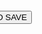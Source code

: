 # alemibless.github.com
<html>
<!-- the title of my website -->	
<head>
	<title>MY PERSONEL CV</title>
</head>
	
		<!-- heading of the cv begins -->
	<h1 ><u><center>CURRICULUM VITAE </center></u></h1>

		<!-- form for the whole cv structure -->
<body>
<form>
	<fieldset>
		<!-- the frame for my picture -->

<img src="https://avatars.githubusercontent.com/u/107726040?v=4"
height="200"
width="200" >

		<!-- personal details -->
	<h2>PERSONAL DETAILS</h2>
			<p>NAME: ALEMI BLESS</p>
			<p>ADDRESS: KAMPALA UGANDA</p>
			<p>EMAIL: alemibless@gmail.com</p>
			<p>AGE: 23</p>
			<p>SEX: M</p>
			<p>MARITAL STATUS: SINGLE</p>

	<HR>
		<!-- Table for Educational Background-->
	<h3>EDUCATIONAL BACKGROUND</h3>
	<table>
		<tr>
			<th>YEAR</th> 
			<th>INSTITUTION</th> 
			<th>AWARD</th>
		</tr>
		
		<tr>
			<td>2005-2012</td>
			<td>BAIDIT PRIMARY SCHOOL PRIMARY LEAVING EDUCATION</td>
			<td>(P.L.E)</td>
		</tr>

		<tr>
			<td>2013-2017</td> 
			<td>MASINDI HIGH SECONDARY SCHOOL</td> 
			<td>UGANDA CERTIFICATE EDUCATION ( U.C.E )</td>
		</tr>

		<tr>
			<td>2019-2021</td> 
			<td>RESTORE LEADERSHIP HIGH SCHOOL</td>
			<td>UGANDA ADVANCED CERTICATE OF EDUCATION (U.A.C.E)</td>
		</tr>
	</table>

	<HR>
		<!-- Table for work experience -->
	<h4>WORK EXPERIENCE</h4>
	<Table>
		<tr>
			<th>ORGANISATION</th>
			<th>DURATION </th> 
			<th>TITLE</th>
		</tr>
		<tr>
			<td>EAST AFRICAN MINISTRIES</td> 
			<td>ONE YEAR </td>
			<td>LOGISTICS AND PROCUREMENT OFFICER</td>
		</tr>
		<tr>
			<td>HAPPY DAY NURSERY & PRIMARY SCHOOL</td>
			<td>SEVEN MONTHS </td>
			<td>TEACHER</td>
		</tr>
		<tr>
			<td>BUSINESS WITHOUT BORDERS</td>
			<td>TWO YEARS</td>
			<td>PROCUREMENT OFFICER</td>
		</tr>
	</table>

	<HR>
		<!-- list of other skills -->
	<h5>OTHER SKILLS</h5>
		<ul>
			<li>BASIC COMPUTER SKILLS (MICROSOFT EXCEL, WORD, POWERPOINT, PRESENTATION)</li>
			<li>PUBLIC SPEAKING</li>
		</ul>

	<!-- List of Hobbies -->
	<HR>
	<h6>HOBBIES</h6>
		<ol>
			<li>FOOTBALL</li>
			<li>READING NOVELS</li>
			<li>BASKET BALL</li>
			<li>MOUNTAIN HIKING</li> 
		</ol>
		<p>YOU CAN VIEW MY PERTICIPATION IN THE HOBBIES HERE<a href="https://emiblezz.github.io/hobbies/">CLICK HERE</a></p>

	<HR>
		<!-- reference table -->
	<h7>REFEREES</h7> 
		<table>
		<tr>
		<th colspan="2">MY REFEREES</th>
		</tr>
		
		<tr>
			<td>
			<p>Name: LABALPINY CHARLES</p>
			<p>Email: charles@4-africa.com</p>
			<p>Address: GULU</p>
			<p>Occupation: TEACHER</p>
			</td>

			<td>
			<p>Name: GATWECH BAYAK REATH</p>
			<p>Email: gatwechbayak@gmail.com</p>
			<p>Address: JUBA</p>
			<p>Occupation: DOCTOR</p>
			</td>
		</tr>
	</table>
	
		<div>
	<HR>
		<!-- declearation of last sentence -->
	<h8>DECLARATION</h8>
	<p>I ALEMI BLESS declare that all the above written information is true to the best of my knowledge.</P><br>
	</div>
		<!-- closing code -->
		<footer>
			<p>please leave us with your contacts by clicking here <a href="https://emiblezz.github.io/CONTACTS-FORM/">click here</a></p>
			<p>ALEMI BLESS 21/X/20013/EVE</p><br>
		</footer>

</fieldset>
</form>
		<button type="button" onclick="window.print()">PRINT AND SAVE</button>
</body>	
<style>
form , body{ 
	background-repeat: no-repeat;
        over-flow: hidden;
        background-image:url(https://media.istockphoto.com/illustrations/communication-contact-network-background-illustration-illustration-id1415992464?k=20&m=1415992464&s=612x612&w=0&h=UFYAxbVnWaenVlBLRLeAmph-knkN8e8b1sagVR0mPmQ=);
       animation:change 30s infinite ease-in-out;
       background-position: cover;
       transform: translate(-50%,-50%);
       position:relative;
         }
 @keyframes change{
            0%
            {
            background-image:url(https://media-exp1.licdn.com/dms/image/C4E03AQFPTD7TZHE-cQ/profile-displayphoto-shrink_400_400/0/1660079051575?e=1668643200&v=beta&t=ea-Mjzz_KwfYu13MGLlw2qG9Sy4OYV0h4grKvgsOLCU);
            }
            20%
            {
            background-image:url(https://media.istockphoto.com/vectors/artificial-intelligence-technology-web-background-virtual-concept-vector-id1280193684?k=20&m=1280193684&s=612x612&w=0&h=xWID50oA_LxOM3qh6KkUEGQjBuxyXr_YFCHzS4rj_HA=);
            }
            40%
            {
            background-image:url(https://media.istockphoto.com/vectors/modern-science-or-technology-abstract-background-using-cogwheel-spot-vector-id1354854617?k=20&m=1354854617&s=612x612&w=0&h=PbqPHABOWsxeVAWCe8dx520yhfndxk3uFTQQU40f8es=);
            }
            60%
            {
            background-image:url(https://media.istockphoto.com/photos/abstract-digital-cyber-space-background-picture-id1280927712?k=20&m=1280927712&s=612x612&w=0&h=cO1npkdyW1pXSvGJdgsVDHqgq-yPJ4Ax9CJe4nyhLzM=);
            }
            80%
            {
            background-image:url(https://media.istockphoto.com/photos/digitizing-robot-hand-trying-to-catch-globe-picture-id1383940434?k=20&m=1383940434&s=612x612&w=0&h=O-mdi0ZjJQDZ8f_0Yrrk0QFsqUNwdyJ94H3bHmZ4Mn0=);
            }
            100%
            {
            background-image:url(https://media.istockphoto.com/photos/digitizing-robot-hand-trying-to-catch-globe-picture-id1383940434?k=20&m=1383940434&s=612x612&w=0&h=O-mdi0ZjJQDZ8f_0Yrrk0QFsqUNwdyJ94H3bHmZ4Mn0=);
            }

        }
</style>
</html>
